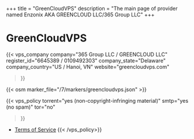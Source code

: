 +++
title = "GreenCloudVPS"
description = "The main page of provider named Enzonix AKA GREENCLOUD LLC/365 Group LLC"
+++

# GreenCloudVPS

{{< vps_company
company="365 Group LLC / GREENCLOUD LLC"
register_id="6645389 / 0109492303"
company_state="Delaware"
company_country="US / Hanoi, VN"
website="greencloudvps.com"
>}}

{{< osm marker_file="/7/markers/greencloudvps.json" >}}

{{< vps_policy
torrent="yes (non-copyright-infringing material)"
smtp="yes (no spam)"
tor="no"
>}}
* [Terms of Service](https://greencloudvps.com/terms-of-service.php)
{{< /vps_policy>}}
